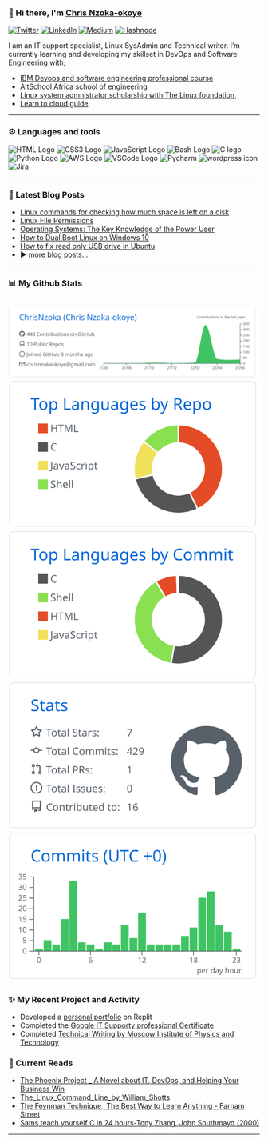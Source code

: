 ### 👋 Hi there, I'm [Chris Nzoka-okoye](https://linktr.ee/chrisnzoka) 

<a href="https://twitter.com/chrisnzoka" target="_blank"><img alt="Twitter" src="https://img.shields.io/badge/twitter-%231DA1F2.svg?&style=flat&logo=twitter&logoColor=white" /></a>
<a href="https://www.linkedin.com/in/chris-nzoka-okoye/" target="_blank"><img alt="LinkedIn" src="https://img.shields.io/badge/linkedin-%230077B5.svg?&style=flat&logo=linkedin&logoColor=white" /></a>
<a href="https://chrisnzoka.medium.com" target="_blank"><img alt="Medium" src="https://img.shields.io/badge/medium-%2312100E.svg?&style=flat&logo=medium&logoColor=white" /></a>
<a href="https://chrisnzoka.hashnode.dev" target="_blank"><img alt="Hashnode" src="https://img.shields.io/badge/hashnode-%232962FF.svg?&style=flat&logo=hashnode&logoColor=white" /></a>
<br/>

I am an IT support specialist, Linux SysAdmin and Technical writer.
I’m currently learning and developing my skillset in DevOps and Software Engineering with;

- [IBM Devops and software engineering professional course](https://www.coursera.org/professional-certificates/devops-and-software-engineering)
- [AltSchool Africa school of engineering](https://altschoolafrica.com/)
- [Linux system admnistrator scholarship with The Linux foundation](https://training.linuxfoundation.org/certification/linux-foundation-certified-sysadmin-lfcs/),
- [Learn to cloud guide](https://learntocloud.guide/#/)

---

### ⚙ ️Languages and tools 

<!-- For more icons please follow  https://github.com/MikeCodesDotNET/ColoredBadges -->
<p>
<img src="https://www.svgrepo.com/show/303205/html-5-logo.svg" alt="HTML Logo" width="50" height="50"/> <img src="https://www.svgrepo.com/show/303263/css3-logo.svg" alt="CSS3 Logo" width="50" height="50"/> <img src="https://cdn.worldvectorlogo.com/logos/logo-javascript.svg" alt="JavaScript Logo" width="50" height="50"/> <img src="https://cdn.worldvectorlogo.com/logos/bash-1.svg" alt="Bash Logo" width="50" height="50"/> <img src="https://www.svgrepo.com/show/353528/c" alt="C logo" width="50" height="50"/> <img src="https://cdn.worldvectorlogo.com/logos/python-5.svg" alt="Python Logo" width="50" height="50"/> <img src="https://cdn.worldvectorlogo.com/logos/aws-2.svg" alt="AWS Logo" width="50" height="50"/> <img src="https://cdn.worldvectorlogo.com/logos/visual-studio-code-1.svg" alt="VSCode Logo" width="50" height="50"/> <img src="https://www.svgrepo.com/show/354237/pycharm.svg" alt="Pycharm" width="50" height="50"/> <img src="https://cdn.worldvectorlogo.com/logos/wordpress-icon.svg" alt="wordpress icon" width="50" height="50"/> <img src="https://cdn.worldvectorlogo.com/logos/jira-3.svg" alt="Jira" width="50" height="50" />
<!-- 
-------------------------------------- UNCOMMENT AS I LEARN ----------------------------------------
<img src="https://cdn.worldvectorlogo.com/logos/terraform-enterprise.svg" alt="Terraform Logo" width="50" height="50"/> <img src="https://cdn.worldvectorlogo.com/logos/docker.svg" alt="Docker Logo" width="50" height="50"/> <img src="https://cdn.worldvectorlogo.com/logos/heroku-1.svg" alt="Heroku logo" width="50" height="50"/> <img src="https://cdn.worldvectorlogo.com/logos/jenkins-1.svg" alt="Jenkins Logo" width="50" height="50"/> <img src="https://cdn.worldvectorlogo.com/logos/flask.svg" alt="Flask Logo" width="50" height="50"/> <img src="https://cdn.worldvectorlogo.com/logos/docker.svg" alt="Docker Logo" width="50" height="50"/>
 -->
</p>

---

### 📕 Latest Blog Posts
<!-- To get your github stats to look like mine,
visit- https://github.com/vn7n24fzkq/github-profile-summary-cards
and follow the guide -->
<!-- BLOG-POST-LIST:START -->

- [Linux commands for checking how much space is left on a disk](https://chrisnzoka.hashnode.dev/linux-commands-for-checking-how-much-space-is-left-on-a-disk)
- [Linux File Permissions](https://chrisnzoka.hashnode.dev/linux-file-permissions)
- [Operating Systems: The Key Knowledge of the Power User](https://chrisnzoka.hashnode.dev/operating-systems-components-functions-boot-process)
- [How to Dual Boot Linux on Windows 10](https://chrisnzoka.hashnode.dev/how-to-install-boot-linux-on-windows-10)
- [How to fix read only USB drive in Ubuntu](https://chrisnzoka.medium.com/how-to-fix-read-only-usb-drive-in-ubuntu-84766a854751)
- ▶️ [more blog posts...](https://chrisnzoka.hashnode.dev)
  <!-- BLOG-POST-LIST:END -->

---

### 📊 My Github Stats
[![](https://raw.githubusercontent.com/ChrisNzoka/ChrisNzoka/main/profile-summary-card-output/github/0-profile-details.svg)](https://github.com/vn7n24fzkq/github-profile-summary-cards)
[![](https://raw.githubusercontent.com/ChrisNzoka/ChrisNzoka/main/profile-summary-card-output/github/1-repos-per-language.svg)](https://github.com/vn7n24fzkq/github-profile-summary-cards) [![](https://raw.githubusercontent.com/ChrisNzoka/ChrisNzoka/main/profile-summary-card-output/github/2-most-commit-language.svg)](https://github.com/vn7n24fzkq/github-profile-summary-cards)
[![](https://raw.githubusercontent.com/ChrisNzoka/ChrisNzoka/main/profile-summary-card-output/github/3-stats.svg)](https://github.com/vn7n24fzkq/github-profile-summary-cards) [![](https://raw.githubusercontent.com/ChrisNzoka/ChrisNzoka/main/profile-summary-card-output/github/4-productive-time.svg)](https://github.com/vn7n24fzkq/github-profile-summary-cards)
---

### ✨ My Recent Project and Activity

- Developed a [personal portfolio](https://myprofile.chrisnzoka-okoy.repl.co) on Replit
- Completed the [Google IT Supporty professional Certificate](https://www.coursera.org/account/accomplishments/professional-cert/LBPB93VBA5FP)
- Completed [Technical Writing by Moscow Institute of Physics and Technology](https://www.coursera.org/account/accomplishments/verify/DJDLDXKMT6L7)
<!--END_SECTION:activity-->

### 📕 Current Reads
<!-- Start Books -->
- [The Phoenix Project _ A Novel about IT, DevOps, and Helping Your Business Win](./Books_and_Documents/The%20Phoenix%20Project%20_%20A%20Novel%20about%20IT%2C%20DevOps%2C%20and%20Helping%20Your%20Business%20Win%20(%20PDFDrive%20).pdf)
- [The_Linux_Command_Line_by_William_Shotts](./Books_and_Documents/The_Linux_Command_Line_by_William_Shotts.pdf)
- [The Feynman Technique_ The Best Way to Learn Anything - Farnam Street](./Books_and_Documents/The%20Feynman%20Technique_%20The%20Best%20Way%20to%20Learn%20Anything%20-%20Farnam%20Street.pdf)
- [Sams teach yourself C in 24 hours-Tony Zhang, John Southmayd (2000)](./Books_and_Documents/Sams%20teach%20yourself%20C%20in%2024%20hours-Tony%20Zhang%2C%20John%20Southmayd%20(2000).pdf)
<!-- End Books -->
---


<!--
<div align="center">
<p>
  <img alt="Docker" src="https://img.shields.io/badge/-Docker-46a2f1?style=flat-square&logo=docker&logoColor=white" />
  <img alt="github actions" src="https://img.shields.io/badge/-Github_Actions-2088FF?style=flat-square&logo=github-actions&logoColor=white" />
  <img alt="Google Cloud Platform" src="https://img.shields.io/badge/-Google_Cloud_Platform-1a73e8?style=flat-square&logo=google-cloud&logoColor=white" />
  <img alt="Heroku" src="https://img.shields.io/badge/-Heroku-430098?style=flat-square&logo=heroku&logoColor=white" />
  <img alt="git" src="https://img.shields.io/badge/-Git-F05032?style=flat-square&logo=git&logoColor=white" />
  <img alt="html5" src="https://img.shields.io/badge/-HTML5-E34F26?style=flat-square&logo=html5&logoColor=white" />
  <img alt="Brave browser" src="https://img.shields.io/badge/-Brave_Browser-FB542B?style=flat-square&logo=brave&logoColor=white" />
  <img alt="Prettier" src="https://img.shields.io/badge/-Prettier-F7B93E?style=flat-square&logo=prettier&logoColor=white" />
  <img alt="Nodejs" src="https://img.shields.io/badge/-Nodejs-43853d?style=flat-square&logo=Node.js&logoColor=white" />
</p>
-->
<!--
<div align="center">
<a href="https://github.com/anuraghazra/github-readme-stats">
  <img height="180px" align="center" src="https://github-readme-stats.vercel.app/api?username=ChrisNzoka&show_icons=true&theme=jolly&layout=compact" />
</a>
<a href="https://github.com/anuraghazra/convoychat">
  <img height="180px" align="center" src="https://github-readme-stats.vercel.app/api/top-langs/?username=ChrisNzoka&langs_count=8&theme=jolly&layout=compact" />
</a>
</div>

Here are some ideas to get you started:

- 🔭 I’m currently working on ...
- 👯 I’m looking to collaborate on ...
- 🤔 I’m looking for help with ...
- 💬 Ask me about ...
- 📫 How to reach me: ...
- 😄 Pronouns: ...
- ⚡ Fun fact: ...
  -->
